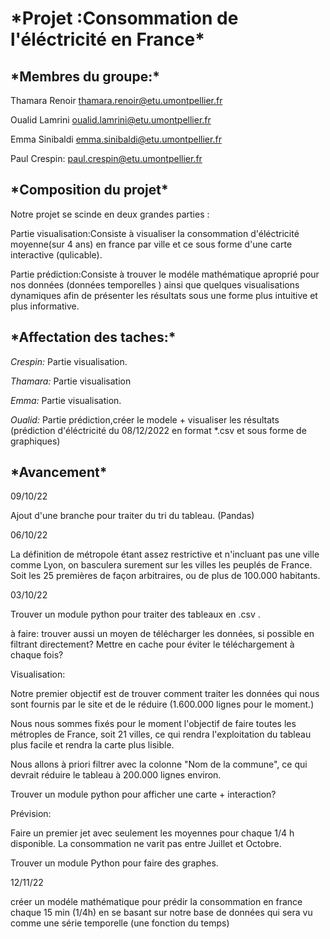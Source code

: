 ﻿<h1>*Projet :Consommation de l'éléctricité en France*</h1>
 
 
 <h2>*Membres du groupe:*</h2>
 
 Thamara Renoir thamara.renoir@etu.umontpellier.fr
 
 Oualid Lamrini oualid.lamrini@etu.umontpellier.fr
 
 Emma Sinibaldi emma.sinibaldi@etu.umontpellier.fr
 
 Paul Crespin: paul.crespin@etu.umontpellier.fr


<h2>*Composition du projet*</h2>

Notre projet se scinde en deux grandes parties :

Partie visualisation:Consiste à visualiser la consommation d'éléctricité moyenne(sur 4 ans) en france par ville  et ce sous forme d'une carte interactive (qulicable).

Partie prédiction:Consiste à trouver le  modéle mathématique aproprié pour nos données (données temporelles ) ainsi que quelques visualisations dynamiques afin de présenter les résultats sous une forme plus intuitive et plus informative.

<h2>*Affectation des taches:*</h2>

*Crespin:* Partie visualisation.

*Thamara:* Partie visualisation

*Emma:* Partie visualisation.

*Oualid:* Partie prédiction,créer le modele + visualiser les résultats (prédiction d'éléctricité du 08/12/2022 en format *.csv et sous forme de graphiques) 

<h2>*Avancement*</h2>

09/10/22

Ajout d'une branche pour traiter du tri du tableau. (Pandas)

06/10/22

La définition de métropole étant assez restrictive et n'incluant pas une ville comme Lyon, on basculera surement sur les villes les peuplés de France. Soit les 25 premières de façon arbitraires, ou de plus de 100.000 habitants.

03/10/22

Trouver un module python pour traiter des tableaux en .csv .

à faire: trouver aussi un moyen de télécharger les données, si possible en filtrant directement? Mettre en cache pour éviter le téléchargement à chaque fois?

Visualisation:

Notre premier objectif est de trouver comment traiter les données qui nous sont fournis par le site et de le réduire (1.600.000 lignes pour le moment.)

Nous nous sommes fixés pour le moment l'objectif de faire toutes les métroples de France, soit 21 villes, ce qui rendra l'exploitation du tableau plus facile et rendra la carte plus lisible.

Nous allons à priori filtrer avec la colonne "Nom de la commune", ce qui devrait réduire le tableau à 200.000 lignes environ.

Trouver un module python pour afficher une carte + interaction?

Prévision:

Faire un premier jet avec seulement les moyennes pour chaque 1/4 h disponible.
La consommation ne varit pas entre Juillet et Octobre.

Trouver un module Python pour faire des graphes.

12/11/22

créer un modéle mathématique pour prédir la consommation en france chaque 15 min (1/4h) en se basant sur notre base de données qui sera vu comme une série temporelle (une fonction du temps)


